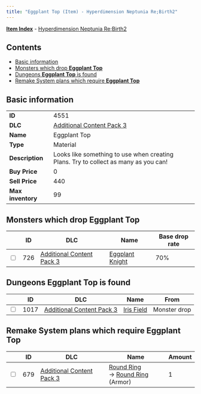 ```yaml
---
title: "Eggplant Top (Item) - Hyperdimension Neptunia Re;Birth2"
---
```


[**Item Index**](/neptunia/rb2/item/index.html) - [Hyperdimension Neptunia Re;Birth2](/neptunia/rb2)

## Contents

- [Basic information](#basic-information)
- [Monsters which drop **Eggplant Top**](#monsters-which-drop-eggplant-top)
- [Dungeons **Eggplant Top** is found](#dungeons-eggplant-top-is-found)
- [Remake System plans which require **Eggplant Top**](#remake-system-plans-which-require-eggplant-top)

## Basic information

|   |   |
| -- | -- |
| **ID** | 4551 |
| **DLC** | [Additional Content Pack 3](/neptunia/rb2/dlc/5-pack3.html) |
| **Name** | Eggplant Top |
| **Type** | Material |
| **Description** | Looks like something to use when creating Plans. Try to collect as many as you can! |
| **Buy Price** | 0 |
| **Sell Price** | 440 |
| **Max inventory** | 99 |

## Monsters which drop **Eggplant Top**

|    | ID | DLC | Name | Base drop rate |
| -- | -- | --- | ---- | -------------- |
| <input type="checkbox" id="rb2-monster-5-726" class="trackbox" /> | 726 | [Additional Content Pack 3](/neptunia/rb2/dlc/5-pack3.html) | [Eggplant Knight](/neptunia/rb2/monster/5-726-eggplant-knight.html) | 70% |

## Dungeons **Eggplant Top** is found

|    | ID | DLC | Name | From |
| -- | -- | --- | ---- | ---- |
| <input type="checkbox" id="rb2-dungeon-5-1017" class="trackbox" /> | 1017 | [Additional Content Pack 3](/neptunia/rb2/dlc/5-pack3.html) | [Iris Field](/neptunia/rb2/dungeon/5-1017-iris-field.html) | Monster drop |

## Remake System plans which require **Eggplant Top**

|    | ID | DLC | Name | Amount |
| -- | -- | --- | ---- | ------ |
| <input type="checkbox" id="rb2-remake-5-679" class="trackbox" /> | 679 | [Additional Content Pack 3](/neptunia/rb2/dlc/5-pack3.html) | [Round Ring](/neptunia/rb2/remake/5-679-round-ring.html)<br />→ [Round Ring](/neptunia/rb2/item/5-1664-round-ring.html) (Armor) | 1 |